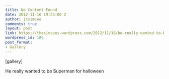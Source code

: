 ```yaml
---
title: No Content Found
date: 2012-11-16 19:33:00 Z
author: jcsimcoe
comments: true
layout: post
link: https://thesimcoes.wordpress.com/2012/11/16/he-really-wanted-to-be-superman-for-halloween/
wordpress_id: 189
post_format:
- Gallery
---
```


[gallery]


He really wanted to be Superman for halloween
